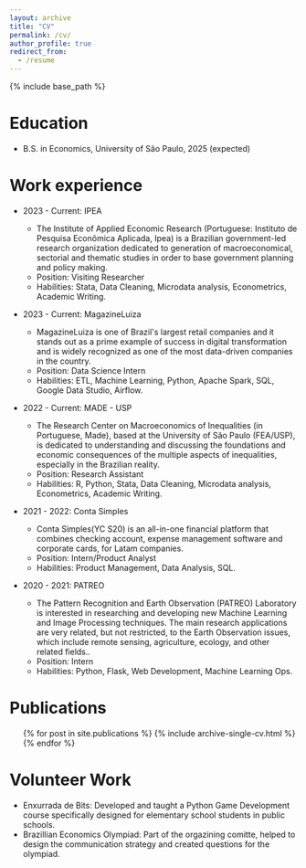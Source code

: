 ```yaml
---
layout: archive
title: "CV"
permalink: /cv/
author_profile: true
redirect_from:
  - /resume
---
```


{% include base_path %}

Education
======
* B.S. in Economics, University of São Paulo, 2025 (expected)

Work experience
======
* 2023 - Current: IPEA
  * The Institute of Applied Economic Research (Portuguese: Instituto de Pesquisa Econômica Aplicada, Ipea) is a Brazilian government-led research organization dedicated to generation of macroeconomical, sectorial and thematic studies in order to base government planning and policy making. 
  * Position: Visiting Researcher
  * Habilities: Stata, Data Cleaning, Microdata analysis, Econometrics, Academic Writing.
* 2023 - Current: MagazineLuiza
  * MagazineLuiza is one of Brazil's largest retail companies and it stands out as a prime example of success in digital transformation and is widely recognized as one of the most data-driven companies in the country.
  * Position: Data Science Intern
  * Habilities: ETL, Machine Learning, Python, Apache Spark, SQL, Google Data Studio, Airflow.

* 2022 - Current: MADE - USP
  * The Research Center on Macroeconomics of Inequalities (in Portuguese, Made), based at the University of São Paulo (FEA/USP), is dedicated to understanding and discussing the foundations and economic consequences of the multiple aspects of inequalities, especially in the Brazilian reality.
  * Position: Research Assistant
  * Habilities: R, Python, Stata, Data Cleaning, Microdata analysis, Econometrics, Academic Writing.

* 2021 - 2022: Conta Simples
  * Conta Simples(YC S20) is an all-in-one financial platform that combines checking account, expense management software and corporate cards, for Latam companies. 
  * Position: Intern/Product Analyst
  * Habilities: Product Management, Data Analysis, SQL.
* 2020 - 2021: PATREO
  * The Pattern Recognition and Earth Observation (PATREO) Laboratory is interested in researching and developing new Machine Learning and Image Processing techniques. The main research applications are very related, but not restricted, to the Earth Observation issues, which include remote sensing, agriculture, ecology, and other related fields.. 
  * Position: Intern
  * Habilities: Python, Flask, Web Development, Machine Learning Ops.

Publications
======
  <ul>{% for post in site.publications %}
    {% include archive-single-cv.html %}
  {% endfor %}</ul>

  
Volunteer Work
======
* Enxurrada de Bits: Developed and taught a Python Game Development course specifically designed for elementary school students in public schools.
* Brazillian Economics Olympiad: Part of the orgazining comitte, helped to design the communication strategy and created questions for the olympiad.